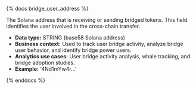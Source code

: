 {% docs bridge_user_address %}

The Solana address that is receiving or sending bridged tokens. This field identifies the user involved in the cross-chain transfer.

- **Data type:** STRING (base58 Solana address)
- **Business context:** Used to track user bridge activity, analyze bridge user behavior, and identify bridge power users.
- **Analytics use cases:** User bridge activity analysis, whale tracking, and bridge adoption studies.
- **Example:** '4Nd1mYw4r...'

{% enddocs %} 